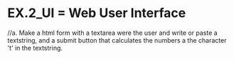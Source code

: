 # EX.2_UI = Web User Interface

//a. Make a html form with a textarea were the user and write or paste a textstring, and a submit button that calculates the numbers a the character 't' in the textstring.